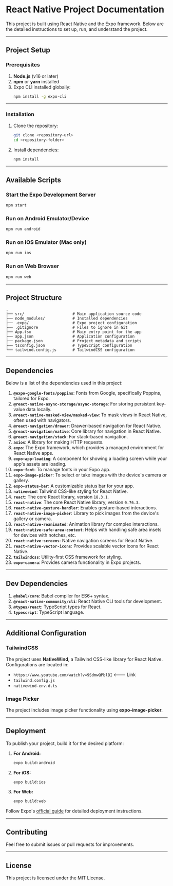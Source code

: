 
# React Native Project Documentation

This project is built using React Native and the Expo framework. Below are the detailed instructions to set up, run, and understand the project.

---

## **Project Setup**

### **Prerequisites**
1. **Node.js** (v16 or later)
2. **npm** or **yarn** installed
3. Expo CLI installed globally:
   ```bash
   npm install -g expo-cli
   ```

---

### **Installation**
1. Clone the repository:
   ```bash
   git clone <repository-url>
   cd <repository-folder>
   ```

2. Install dependencies:
   ```bash
   npm install
   ```

---

## **Available Scripts**

### **Start the Expo Development Server**
```bash
npm start
```

### **Run on Android Emulator/Device**
```bash
npm run android
```

### **Run on iOS Emulator (Mac only)**
```bash
npm run ios
```

### **Run on Web Browser**
```bash
npm run web
```

---

## **Project Structure**

```
.
├── src/                     # Main application source code
├── node_modules/            # Installed dependencies
├── .expo/                   # Expo project configuration
├── .gitignore               # Files to ignore in Git
├── App.tsx                  # Main entry point for the app
├── app.json                 # Application configuration
├── package.json             # Project metadata and scripts
├── tsconfig.json            # TypeScript configuration
└── tailwind.config.js       # TailwindCSS configuration
```

---

## **Dependencies**
Below is a list of the dependencies used in this project:

1. **`@expo-google-fonts/poppins`**: Fonts from Google, specifically Poppins, tailored for Expo.
2. **`@react-native-async-storage/async-storage`**: For storing persistent key-value data locally.
3. **`@react-native-masked-view/masked-view`**: To mask views in React Native, often used with navigators.
4. **`@react-navigation/drawer`**: Drawer-based navigation for React Native.
5. **`@react-navigation/native`**: Core library for navigation in React Native.
6. **`@react-navigation/stack`**: For stack-based navigation.
7. **`axios`**: A library for making HTTP requests.
8. **`expo`**: The Expo framework, which provides a managed environment for React Native apps.
9. **`expo-app-loading`**: A component for showing a loading screen while your app's assets are loading.
10. **`expo-font`**: To manage fonts in your Expo app.
11. **`expo-image-picker`**: To select or take images with the device's camera or gallery.
12. **`expo-status-bar`**: A customizable status bar for your app.
13. **`nativewind`**: Tailwind CSS-like styling for React Native.
14. **`react`**: The core React library, version `18.3.1`.
15. **`react-native`**: The core React Native library, version `0.76.3`.
16. **`react-native-gesture-handler`**: Enables gesture-based interactions.
17. **`react-native-image-picker`**: Library to pick images from the device's gallery or camera.
18. **`react-native-reanimated`**: Animation library for complex interactions.
19. **`react-native-safe-area-context`**: Helps with handling safe area insets for devices with notches, etc.
20. **`react-native-screens`**: Native navigation screens for React Native.
21. **`react-native-vector-icons`**: Provides scalable vector icons for React Native.
22. **`tailwindcss`**: Utility-first CSS framework for styling.
23. **`expo-camera`**: Provides camera functionality in Expo projects.

---

## **Dev Dependencies**
1. **`@babel/core`**: Babel compiler for ES6+ syntax.
2. **`@react-native-community/cli`**: React Native CLI tools for development.
3. **`@types/react`**: TypeScript types for React.
4. **`typescript`**: TypeScript language.

---

## **Additional Configuration**


### **TailwindCSS**
The project uses **NativeWind**, a Tailwind CSS-like library for React Native. Configurations are located in:
- `https://www.youtube.com/watch?v=9SdmwQPblBI` <--- Link
- `tailwind.config.js`
- `nativewind-env.d.ts`




### **Image Picker**
The project includes image picker functionality using **expo-image-picker**.

---

## **Deployment**
To publish your project, build it for the desired platform:

1. **For Android:**
   ```bash
   expo build:android
   ```

2. **For iOS:**
   ```bash
   expo build:ios
   ```

3. **For Web:**
   ```bash
   expo build:web
   ```

Follow Expo's [official guide](https://docs.expo.dev) for detailed deployment instructions.

---

## **Contributing**
Feel free to submit issues or pull requests for improvements.

---

## **License**
This project is licensed under the MIT License.
